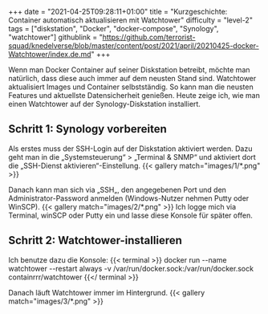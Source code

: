 +++
date = "2021-04-25T09:28:11+01:00"
title = "Kurzgeschichte: Container automatisch aktualisieren mit Watchtower"
difficulty = "level-2"
tags = ["diskstation", "Docker", "docker-compose", "Synology", "watchtower"]
githublink = "https://github.com/terrorist-squad/knedelverse/blob/master/content/post/2021/april/20210425-docker-Watchtower/index.de.md"
+++

Wenn man Docker Container auf seiner Diskstation betreibt, möchte man natürlich, dass diese auch immer auf dem neusten Stand sind. Watchtower aktualisiert Images und Container selbstständig. So kann man die neusten Features und aktuellste Datensicherheit genießen. Heute zeige ich, wie man einen Watchtower auf der Synology-Diskstation installiert.

## Schritt 1: Synology vorbereiten
Als erstes muss der SSH-Login auf der Diskstation aktiviert werden. Dazu geht man in die „Systemsteuerung“ > „Terminal & SNMP“ und aktiviert dort die „SSH-Dienst aktivieren“-Einstellung.
{{< gallery match="images/1/*.png" >}}

Danach kann man sich via „SSH„, den angegebenen Port und den Administrator-Password anmelden (Windows-Nutzer nehmen Putty oder WinSCP).
{{< gallery match="images/2/*.png" >}}
Ich logge mich via Terminal, winSCP oder Putty ein und lasse diese Konsole für später offen. 

## Schritt 2: Watchtower-installieren
Ich benutze dazu die Konsole:
{{< terminal >}}
docker run --name watchtower --restart always -v /var/run/docker.sock:/var/run/docker.sock containrrr/watchtower
{{</ terminal >}}

Danach läuft Watchtower immer im Hintergrund.
{{< gallery match="images/3/*.png" >}}

